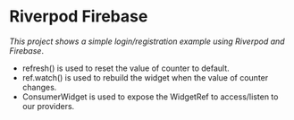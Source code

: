 # Riverpod Firebase
_This project shows a simple login/registration example using Riverpod and Firebase_.

- refresh() is used to reset the value of counter to default.
- ref.watch() is used to rebuild the widget when the value of counter changes.
- ConsumerWidget is used to expose the WidgetRef to access/listen to our providers.
